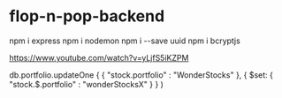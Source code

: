 # flop-n-pop-backend

npm i express
npm i nodemon
npm i --save uuid
npm i bcryptjs

https://www.youtube.com/watch?v=yLjfS5iKZPM

db.portfolio.updateOne {
 {
   "stock.portfolio" : "WonderStocks"
 },
 {
   $set: {
   "stock.$.portfolio" : "wonderStocksX"
 }
}
)
